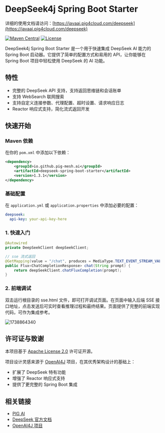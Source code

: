 # DeepSeek4j Spring Boot Starter

详细的使用文档请访问：[https://javaai.pig4cloud.com/deepseek](https://javaai.pig4cloud.com/deepseek)

[![Maven Central](https://img.shields.io/maven-central/v/io.github.pig-mesh.ai/deepseek4j.svg?style=flat-square)](https://maven.badges.herokuapp.com/maven-central/io.github.pig-mesh.ai/deepseek4j)
[![License](https://img.shields.io/badge/License-Apache%202.0-blue.svg)](https://opensource.org/licenses/Apache-2.0)

DeepSeek4j Spring Boot Starter 是一个用于快速集成 DeepSeek AI 能力的 Spring Boot 启动器。它提供了简单的配置方式和易用的 API，让你能够在 Spring Boot 项目中轻松使用 DeepSeek 的 AI 功能。

## 特性

- 完整的 DeepSeek API 支持，支持返回思维链和会话账单
- 支持 WebSearch 联网搜索
- 支持自定义连接参数、代理配置、超时设置、请求响应日志
- Reactor 响应式支持，简化流式返回开发
  
## 快速开始

### Maven 依赖

在你的 `pom.xml` 中添加以下依赖：

```xml
<dependency>
    <groupId>io.github.pig-mesh.ai</groupId>
    <artifactId>deepseek-spring-boot-starter</artifactId>
    <version>1.3.1</version>
</dependency>
```

### 基础配置

在 `application.yml` 或 `application.properties` 中添加必要的配置：

```yaml
deepseek:
  api-key: your-api-key-here
```

### 1. 快速入门

```java
@Autowired
private DeepSeekClient deepSeekClient;

// sse 流式返回
@GetMapping(value = "/chat", produces = MediaType.TEXT_EVENT_STREAM_VALUE)
public Flux<ChatCompletionResponse> chat(String prompt) {
    return deepSeekClient.chatFluxCompletion(prompt);
}
```

### 2. 前端调试

双击运行根目录的 sse.html 文件，即可打开调试页面。在页面中输入后端 SSE 接口地址，点击发送后可实时查看推理过程和最终结果。页面提供了完整的前端实现代码，可作为集成参考。

<img src='https://minio.pigx.vip/oss/202502/1738864340.png' alt='1738864340'/>


## 许可证与致谢

本项目基于 [Apache License 2.0](LICENSE) 许可证开源。

项目设计灵感来源于 [OpenAI4J](https://github.com/ai-for-java/openai4j) 项目，在其优秀架构设计的基础上：
- 扩展了 DeepSeek 特有功能
- 增强了 Reactor 响应式支持
- 提供了更完整的 Spring Boot 集成

## 相关链接

- [PIG AI ](https://ai.pig4cloud.com)
- [DeepSeek 官方文档](https://platform.deepseek.com)
- [OpenAI4J 项目](https://github.com/ai-for-java/openai4j)

